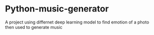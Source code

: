 # Python-music-generator

A project using differnet deep learning model to find emotion of a photo then used to generate music
